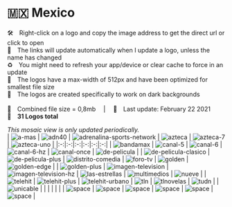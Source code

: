 🇲🇽 Mexico
===============
🛠 Right-click on a logo and copy the image address to get the direct url or click to open  
🔗 The links will update automatically when I update a logo, unless the name has changed  
♻️ You might need to refresh your app/device or clear cache to force in an update  
📐 The logos have a max-width of 512px and have been optimized for smallest file size  
🖤 The logos are created specifically to work on dark backgrounds  
   
💾 Combined file size = 0,8mb  |  📅 Last update: February 22 2021  
🎨 __31 Logos total__ 
   
   
*This mosaic view is only updated periodically.*  
| ![a-mas] | ![adn40] | ![adrenalina-sports-network] | ![azteca] | ![azteca-7] | ![azteca-uno] |
|:-:|:-:|:-:|:-:|:-:|:-:|
| ![bandamax] | ![canal-5] | ![canal-6] | ![canal-6-hz] | ![canal-once] | ![de-pelicula] |
| ![de-pelicula-clasico] | ![de-pelicula-plus] | ![distrito-comedia] | ![foro-tv] | ![golden] | ![golden-edge] |
| ![golden-plus] | ![imagen-television] | ![imagen-television-hz] | ![las-estrellas] | ![multimedios] | ![nueve] |
| ![telehit] | ![telehit-plus] | ![telehit-urbano] | ![tln] | ![tlnovelas] | ![tudn] |
| ![unicable] |  |  |  |  |  |
| ![space] | ![space] | ![space] | ![space] | ![space] | ![space] |

[a-mas]:https://raw.githubusercontent.com/Tapiosinn/tv-logos/master/countries/mexico/a-mas-mx.png
[adn40]:https://raw.githubusercontent.com/Tapiosinn/tv-logos/master/countries/mexico/adn40-mx.png
[adrenalina-sports-network]:https://raw.githubusercontent.com/Tapiosinn/tv-logos/master/countries/mexico/adrenalina-sports-network-mx.png
[azteca]:https://raw.githubusercontent.com/Tapiosinn/tv-logos/master/countries/mexico/azteca-mx.png
[azteca-7]:https://raw.githubusercontent.com/Tapiosinn/tv-logos/master/countries/mexico/azteca-7-mx.png
[azteca-uno]:https://raw.githubusercontent.com/Tapiosinn/tv-logos/master/countries/mexico/azteca-uno-mx.png
[bandamax]:https://raw.githubusercontent.com/Tapiosinn/tv-logos/master/countries/mexico/bandamax-mx.png
[canal-5]:https://raw.githubusercontent.com/Tapiosinn/tv-logos/master/countries/mexico/canal-5-mx.png
[canal-6]:https://raw.githubusercontent.com/Tapiosinn/tv-logos/master/countries/mexico/canal-6-mx.png
[canal-6-hz]:https://raw.githubusercontent.com/Tapiosinn/tv-logos/master/countries/mexico/canal-6-hz-mx.png
[canal-once]:https://raw.githubusercontent.com/Tapiosinn/tv-logos/master/countries/mexico/canal-once-mx.png
[de-pelicula]:https://raw.githubusercontent.com/Tapiosinn/tv-logos/master/countries/mexico/de-pelicula-mx.png
[de-pelicula-clasico]:https://raw.githubusercontent.com/Tapiosinn/tv-logos/master/countries/mexico/de-pelicula-clasico-mx.png
[de-pelicula-plus]:https://raw.githubusercontent.com/Tapiosinn/tv-logos/master/countries/mexico/de-pelicula-plus-mx.png
[distrito-comedia]:https://raw.githubusercontent.com/Tapiosinn/tv-logos/master/countries/mexico/distrito-comedia-mx.png
[foro-tv]:https://raw.githubusercontent.com/Tapiosinn/tv-logos/master/countries/mexico/foro-tv-mx.png
[golden]:https://raw.githubusercontent.com/Tapiosinn/tv-logos/master/countries/mexico/golden-mx.png
[golden-edge]:https://raw.githubusercontent.com/Tapiosinn/tv-logos/master/countries/mexico/golden-edge-mx.png
[golden-plus]:https://raw.githubusercontent.com/Tapiosinn/tv-logos/master/countries/mexico/golden-plus-mx.png
[imagen-television]:https://raw.githubusercontent.com/Tapiosinn/tv-logos/master/countries/mexico/imagen-television-mx.png
[imagen-television-hz]:https://raw.githubusercontent.com/Tapiosinn/tv-logos/master/countries/mexico/imagen-television-hz-mx.png
[las-estrellas]:https://raw.githubusercontent.com/Tapiosinn/tv-logos/master/countries/mexico/las-estrellas-mx.png
[multimedios]:https://raw.githubusercontent.com/Tapiosinn/tv-logos/master/countries/mexico/multimedios-mx.png
[nueve]:https://raw.githubusercontent.com/Tapiosinn/tv-logos/master/countries/mexico/nueve-mx.png
[telehit]:https://raw.githubusercontent.com/Tapiosinn/tv-logos/master/countries/mexico/telehit-mx.png
[telehit-plus]:https://raw.githubusercontent.com/Tapiosinn/tv-logos/master/countries/mexico/telehit-plus-mx.png
[telehit-urbano]:https://raw.githubusercontent.com/Tapiosinn/tv-logos/master/countries/mexico/telehit-urbano-mx.png
[tln]:https://raw.githubusercontent.com/Tapiosinn/tv-logos/master/countries/mexico/tln-mx.png
[tlnovelas]:https://raw.githubusercontent.com/Tapiosinn/tv-logos/master/countries/mexico/tlnovelas-mx.png
[tudn]:https://raw.githubusercontent.com/Tapiosinn/tv-logos/master/countries/mexico/tudn-mx.png
[unicable]:https://raw.githubusercontent.com/Tapiosinn/tv-logos/master/countries/mexico/unicable-mx.png

[space]:https://raw.githubusercontent.com/Tapiosinn/tv-logos/master/misc/%CE%A9/space-1500.png
